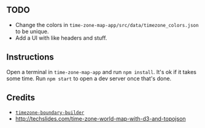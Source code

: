 ## TODO
- Change the colors in `time-zone-map-app/src/data/timezone_colors.json` to be unique.
- Add a UI with like headers and stuff.

## Instructions
Open a terminal in `time-zone-map-app` and run `npm install`. It's ok if it takes some time. Run `npm start` to open a dev server once that's done.

## Credits
- [`timezone-boundary-builder`](https://github.com/evansiroky/timezone-boundary-builder)
- http://techslides.com/time-zone-world-map-with-d3-and-topojson
